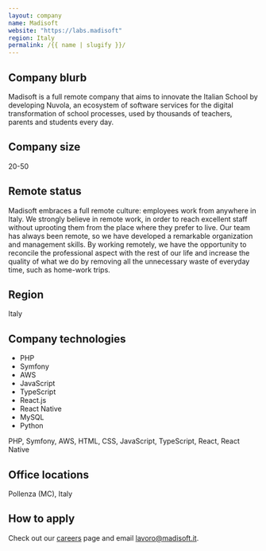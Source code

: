 ```yaml
---
layout: company
name: Madisoft
website: "https://labs.madisoft"
region: Italy
permalink: /{{ name | slugify }}/
---
```


## Company blurb

Madisoft is a full remote company that aims to innovate the Italian School by developing Nuvola, an ecosystem of software services for the digital transformation of school processes, used by thousands of teachers, parents and students every day.

## Company size

20-50

## Remote status

Madisoft embraces a full remote culture: employees work from anywhere in Italy. We strongly believe in remote work, in order to reach excellent staff without uprooting them from the place where they prefer to live. Our team has always been remote, so we have developed a remarkable organization and management skills. By working remotely, we have the opportunity to reconcile the professional aspect with the rest of our life and increase the quality of what we do by removing all the unnecessary waste of everyday time, such as home-work trips.

## Region

Italy

## Company technologies

- PHP
- Symfony
- AWS
- JavaScript
- TypeScript
- React.js
- React Native
- MySQL
- Python

PHP, Symfony, AWS, HTML, CSS, JavaScript, TypeScript, React, React Native

## Office locations

Pollenza (MC), Italy

## How to apply

Check out our [careers](https://labs.madisoft.it/entra-nel-team/) page and email [lavoro@madisoft.it](lavoro@madisoft.it).
